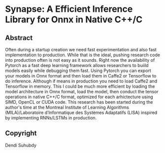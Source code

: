 # Synapse: A Efficient Inference Library for Onnx in Native C++/C

## Abstract

Often during a startup creation we need fast experimentation and also fast implementation to production.
While that is the ideal, pushing research code into production often is not easy as it sounds. Right now
the availability of Pytorch as a fast deep learning framework allows researchers to buiild models easily
while debugging them fast. Using Pytorch you can export your models in Onnx format and then load them in 
Caffe2 or Tensorflow to do inference. Although if means in production you need to load Caffe2 and Tensorflow
in memory. This I could be much more efficient by loading the model architecture in Onnx format, load the 
model, then conduct the tensor operations in native C++/C format, optimized for each arhictecture using 
SIMD, OpenCL or CUDA code. This research has been started during the author's time at the Montreal
Institute of Learning Algorithms (MILA)/Laboratoire d’Informatique des Systèmes Adaptatifs (LISA)
inspired by implementing RNNs/LSTMs in production.

## Copyright

Dendi Suhubdy

